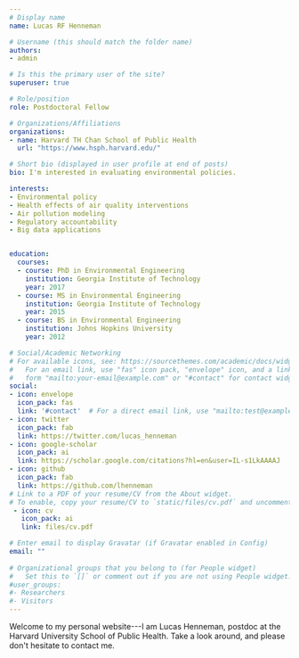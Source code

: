 ```yaml
---
# Display name
name: Lucas RF Henneman

# Username (this should match the folder name)
authors:
- admin

# Is this the primary user of the site?
superuser: true

# Role/position
role: Postdoctoral Fellow

# Organizations/Affiliations
organizations:
- name: Harvard TH Chan School of Public Health
  url: "https://www.hsph.harvard.edu/"

# Short bio (displayed in user profile at end of posts)
bio: I'm interested in evaluating environmental policies.

interests:
- Environmental policy
- Health effects of air quality interventions
- Air pollution modeling
- Regulatory accountability
- Big data applications


education:
  courses:
  - course: PhD in Environmental Engineering
    institution: Georgia Institute of Technology
    year: 2017
  - course: MS in Environmental Engineering
    institution: Georgia Institute of Technology
    year: 2015
  - course: BS in Environmental Engineering
    institution: Johns Hopkins University
    year: 2012

# Social/Academic Networking
# For available icons, see: https://sourcethemes.com/academic/docs/widgets/#icons
#   For an email link, use "fas" icon pack, "envelope" icon, and a link in the
#   form "mailto:your-email@example.com" or "#contact" for contact widget.
social:
- icon: envelope
  icon_pack: fas
  link: '#contact'  # For a direct email link, use "mailto:test@example.org".
- icon: twitter
  icon_pack: fab
  link: https://twitter.com/lucas_henneman
- icon: google-scholar
  icon_pack: ai
  link: https://scholar.google.com/citations?hl=en&user=IL-s1LkAAAAJ
- icon: github
  icon_pack: fab
  link: https://github.com/lhenneman
# Link to a PDF of your resume/CV from the About widget.
# To enable, copy your resume/CV to `static/files/cv.pdf` and uncomment the lines below.  
 - icon: cv
   icon_pack: ai
   link: files/cv.pdf

# Enter email to display Gravatar (if Gravatar enabled in Config)
email: ""
  
# Organizational groups that you belong to (for People widget)
#   Set this to `[]` or comment out if you are not using People widget.  
#user_groups:
#- Researchers
#- Visitors
---
```


Welcome to my personal website---I am Lucas Henneman, postdoc at the Harvard University School of Public Health. Take a look around, and please don't hesitate to contact me.
